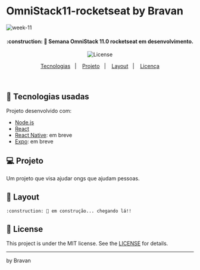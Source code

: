 # OmniStack11-rocketseat by Bravan

![week-11](https://user-images.githubusercontent.com/3237047/77461023-b5e4e400-6de0-11ea-9006-4a71383e906e.png)



<h4 align="center"> 
	:construction: 🚀 Semana OmniStack 11.0 rocketseat em desenvolvimento.
	
</h4>

<p align="center">
  
  
  <img alt="License" src="https://img.shields.io/badge/license-MIT-brightgreen">
</p>

<p align="center">
  <a href="#rocket-Technologies">Tecnologias</a>&nbsp;&nbsp;&nbsp;|&nbsp;&nbsp;&nbsp;
  <a href="#-project">Projeto</a>&nbsp;&nbsp;&nbsp;|&nbsp;&nbsp;&nbsp;
  <a href="#-layout">Layout</a>&nbsp;&nbsp;&nbsp;|&nbsp;&nbsp;&nbsp;
  <a href="#memo-license">Licença</a>
</p>

<br>


## :rocket: Tecnologias usadas

Projeto desenvolvido com:

- [Node.js](https://nodejs.org/en/) 
- [React](https://reactjs.org)
- [React Native](https://facebook.github.io/react-native/): em breve 
- [Expo](https://expo.io/): em breve

## 💻 Projeto

Um projeto que visa ajudar ongs que ajudam pessoas.


## 🔖 Layout

	:construction: 🚀 em construção... chegando lá!!

## :memo: License

This project is under the MIT license. See the [LICENSE](LICENSE.md) for details.

---

by Bravan

